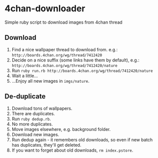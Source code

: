 # 4chan-downloader
Simple ruby script to download images from 4chan thread

## Download

1. Find a nice wallpaper thread to download from. e.g.: `http://boards.4chan.org/wg/thread/7412420`
2. Decide on a nice suffix (some links have them by default), e.g.: `http://boards.4chan.org/wg/thread/7412420/nature`
3. Run `ruby run.rb http://boards.4chan.org/wg/thread/7412420/nature`
4. Wait a little...
5. ...Enjoy all new images in `imgs/nature`.

## De-duplicate

1. Download tons of wallpapers.
2. There are duplicates.
3. Run `ruby dedup.rb`.
4. No more duplicates.
5. Move images elsewhere, e.g. background folder.
6. Download new images.
7. Run dedup again - it remembers old downloads, so even if new batch has duplicates, they'll get deleted.
8. If you want to forget about old downloads, `rm index.pstore`.
